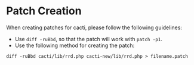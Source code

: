 # Patch Creation

When creating patches for cacti, please follow the following guidelines:

* Use `diff -ruBbd`, so that the patch will work with `patch -p1`.
* Use the following method for creating the patch:

```console
diff -ruBbd cacti/lib/rrd.php cacti-new/lib/rrd.php > filename.patch
```
